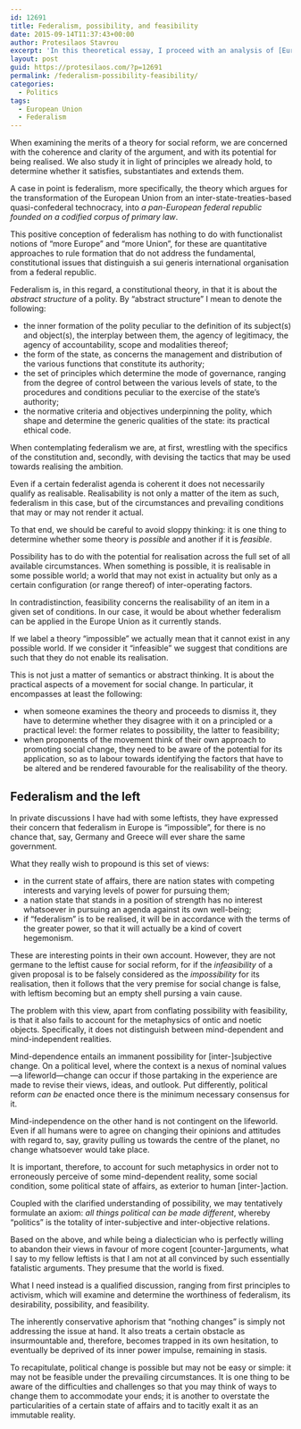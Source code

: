 ```yaml
---
id: 12691
title: Federalism, possibility, and feasibility
date: 2015-09-14T11:37:43+00:00
author: Protesilaos Stavrou
excerpt: 'In this theoretical essay, I proceed with an analysis of [European] federalism as a constitutional theory, drawing a distinction between possibility and feasibility, to suggest that political change is possible even if it may not be easy or simple.'
layout: post
guid: https://protesilaos.com/?p=12691
permalink: /federalism-possibility-feasibility/
categories:
  - Politics
tags:
  - European Union
  - Federalism
---
```

When examining the merits of a theory for social reform, we are concerned with the coherence and clarity of the argument, and with its potential for being realised. We also study it in light of principles we already hold, to determine whether it satisfies, substantiates and extends them.

A case in point is federalism, more specifically, the theory which argues for the transformation of the European Union from an inter-state-treaties-based quasi-confederal technocracy, into _a pan-European federal republic founded on a codified corpus of primary law_.

This positive conception of federalism has nothing to do with functionalist notions of “more Europe” and “more Union”, for these are quantitative approaches to rule formation that do not address the fundamental, constitutional issues that distinguish a sui generis international organisation from a federal republic.

Federalism is, in this regard, a constitutional theory, in that it is about the _abstract structure_ of a polity. By “abstract structure” I mean to denote the following:

  * the inner formation of the polity peculiar to the definition of its subject(s) and object(s), the interplay between them, the agency of legitimacy, the agency of accountability, scope and modalities thereof;
  * the form of the state, as concerns the management and distribution of the various functions that constitute its authority;
  * the set of principles which determine the mode of governance, ranging from the degree of control between the various levels of state, to the procedures and conditions peculiar to the exercise of the state’s authority;
  * the normative criteria and objectives underpinning the polity, which shape and determine the generic qualities of the state: its practical ethical code.

When contemplating federalism we are, at first, wrestling with the specifics of the constitution and, secondly, with devising the tactics that may be used towards realising the ambition.

Even if a certain federalist agenda is coherent it does not necessarily qualify as realisable. Realisability is not only a matter of the item as such, federalism in this case, but of the circumstances and prevailing conditions that may or may not render it actual.

To that end, we should be careful to avoid sloppy thinking: it is one thing to determine whether some theory is _possible_ and another if it is _feasible_.

Possibility has to do with the potential for realisation across the full set of all available circumstances. When something is possible, it is realisable in some possible world; a world that may not exist in actuality but only as a certain configuration (or range thereof) of inter-operating factors.

In contradistinction, feasibility concerns the realisability of an item in a given set of conditions. In our case, it would be about whether federalism can be applied in the Europe Union as it currently stands.

If we label a theory “impossible” we actually mean that it cannot exist in any possible world. If we consider it “infeasible” we suggest that conditions are such that they do not enable its realisation.

This is not just a matter of semantics or abstract thinking. It is about the practical aspects of a movement for social change. In particular, it encompasses at least the following:

  * when someone examines the theory and proceeds to dismiss it, they have to determine whether they disagree with it on a principled or a practical level: the former relates to possibility, the latter to feasibility;
  * when proponents of the movement think of their own approach to promoting social change, they need to be aware of the potential for its application, so as to labour towards identifying the factors that have to be altered and be rendered favourable for the realisability of the theory.

## Federalism and the left

In private discussions I have had with some leftists, they have expressed their concern that federalism in Europe is “impossible”, for there is no chance that, say, Germany and Greece will ever share the same government.

What they really wish to propound is this set of views:

  * in the current state of affairs, there are nation states with competing interests and varying levels of power for pursuing them;
  * a nation state that stands in a position of strength has no interest whatsoever in pursuing an agenda against its own well-being;
  * if “federalism” is to be realised, it will be in accordance with the terms of the greater power, so that it will actually be a kind of covert hegemonism.

These are interesting points in their own account. However, they are not germane to the leftist cause for social reform, for if the _infeasibility_ of a given proposal is to be falsely considered as the _impossibility_ for its realisation, then it follows that the very premise for social change is false, with leftism becoming but an empty shell pursing a vain cause.

The problem with this view, apart from conflating possibility with feasibility, is that it also fails to account for the metaphysics of ontic and noetic objects. Specifically, it does not distinguish between mind-dependent and mind-independent realities.

Mind-dependence entails an immanent possibility for [inter-]subjective change. On a political level, where the context is a nexus of nominal values—a lifeworld—change can occur if those partaking in the experience are made to revise their views, ideas, and outlook. Put differently, political reform _can be_ enacted once there is the minimum necessary consensus for it.

Mind-independence on the other hand is not contingent on the lifeworld. Even if all humans were to agree on changing their opinions and attitudes with regard to, say, gravity pulling us towards the centre of the planet, no change whatsoever would take place.

It is important, therefore, to account for such metaphysics in order not to erroneously perceive of some mind-dependent reality, some social condition, some political state of affairs, as exterior to human [inter-]action.

Coupled with the clarified understanding of possibility, we may tentatively formulate an axiom: _all things political can be made different_, whereby “politics” is the totality of inter-subjective and inter-objective relations.

Based on the above, and while being a dialectician who is perfectly willing to abandon their views in favour of more cogent [counter-]arguments, what I say to my fellow leftists is that I am not at all convinced by such essentially fatalistic arguments. They presume that the world is fixed.

What I need instead is a qualified discussion, ranging from first principles to activism, which will examine and determine the worthiness of federalism, its desirability, possibility, and feasibility.

The inherently conservative aphorism that “nothing changes” is simply not addressing the issue at hand. It also treats a certain obstacle as insurmountable and, therefore, becomes trapped in its own hesitation, to eventually be deprived of its inner power impulse, remaining in stasis.

To recapitulate, political change is possible but may not be easy or simple: it may not be feasible under the prevailing circumstances. It is one thing to be aware of the difficulties and challenges so that you may think of ways to change them to accommodate your ends; it is another to overstate the particularities of a certain state of affairs and to tacitly exalt it as an immutable reality.